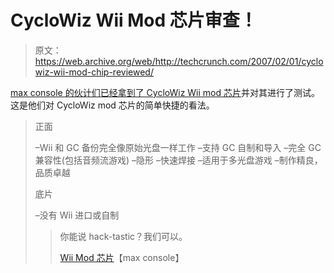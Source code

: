 # CycloWiz Wii Mod 芯片审查！

> 原文：<https://web.archive.org/web/http://techcrunch.com/2007/02/01/cyclowiz-wii-mod-chip-reviewed/>

[max console 的伙计们已经拿到了 CycloWiz Wii mod 芯片](https://web.archive.org/web/20150926013228/http://crunchgear.com/2007/01/29/cyclowiz-dismembers-the-ninja-team/)并对其进行了测试。这是他们对 CycloWiz mod 芯片的简单快捷的看法。

> 正面
> 
> –Wii 和 GC 备份完全像原始光盘一样工作
> –支持 GC 自制和导入
> –完全 GC 兼容性(包括音频流游戏)
> –隐形
> –快速焊接
> –适用于多光盘游戏
> –制作精良，品质卓越
> 
> 底片
> 
> –没有 Wii 进口或自制
> 
> > 你能说 hack-tastic？我们可以。
> > 
> > [Wii Mod 芯片](https://web.archive.org/web/20150926013228/http://www.maxconsole.net/?mode=news&newsid=13974)【max console】